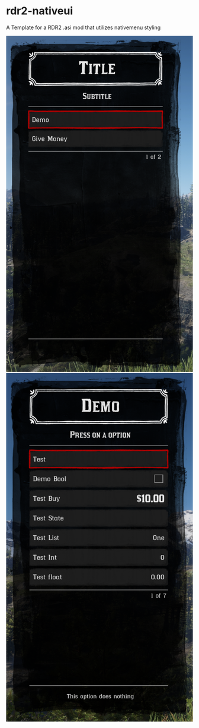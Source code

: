 # rdr2-nativeui
 A Template for a RDR2 .asi mod that utilizes nativemenu styling

![screenshot](images/Screenshot.PNG)
![screenshot](images/Screenshot-Demo.PNG)
